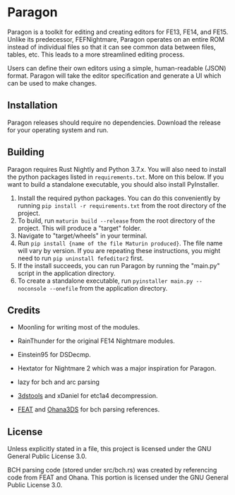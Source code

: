 # Paragon
Paragon is a toolkit for editing and creating editors for FE13, FE14, and FE15. Unlike its predecessor, FEFNightmare, Paragon operates on an entire ROM instead of individual files so that it can see common data between files, tables, etc. This leads to a more streamlined editing process.

Users can define their own editors using a simple, human-readable (JSON) format. Paragon will take the editor specification and generate a UI which can be used to make changes.

## Installation
Paragon releases should require no dependencies. Download the release for your operating system and run.

## Building
Paragon requires Rust Nightly and Python 3.7.x. You will also need to install the python packages listed in `requirements.txt`. More on this below. If you want to build a standalone executable, you should also install PyInstaller.

1. Install the required python packages. You can do this conveniently by running `pip install -r requirements.txt` from the root directory of the project.
2. To build, run `maturin build --release` from the root directory of the project. This will produce a "target" folder.
3. Navigate to "target/wheels" in your terminal.
4. Run `pip install {name of the file Maturin produced}`. The file name will vary by version. If you are repeating these instructions, you might need to run `pip uninstall fefeditor2` first.
5. If the install succeeds, you can run Paragon by running the "main.py" script in the application directory.
6. To create a standalone executable, run `pyinstaller main.py --noconsole --onefile` from the application directory.

## Credits
* Moonling for writing most of the modules.
* RainThunder for the original FE14 Nightmare modules.
* Einstein95 for DSDecmp.
* Hextator for Nightmare 2 which was a major inspiration for Paragon.
* lazy for bch and arc parsing

* [3dstools](https://github.com/ObsidianX/3dstools) and xDaniel for etc1a4 decompression.
* [FEAT](https://github.com/SciresM/FEAT) and [Ohana3DS](https://github.com/gdkchan/Ohana3DS-Rebirth) for bch parsing references.

## License
Unless explicitly stated in a file, this project is licensed under the GNU General Public License 3.0.

BCH parsing code (stored under src/bch.rs) was created by referencing code from FEAT and Ohana. This portion is licensed under the GNU General Public License 3.0.
